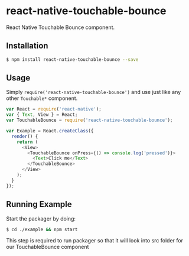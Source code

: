 # react-native-touchable-bounce

React Native Touchable Bounce component.

## Installation

```bash
$ npm install react-native-touchable-bounce --save
```

## Usage

Simply `require('react-native-touchable-bounce')` and use just like any other `Touchable*` component.

```js
var React = require('react-native');
var { Text, View } = React;
var TouchableBounce = require('react-native-touchable-bounce');

var Example = React.createClass({
  render() {
    return (
      <View>
        <TouchableBounce onPress={() => console.log('pressed')}>
          <Text>Click me</Text>
        </TouchableBounce>
      </View>
    );
  }
});
```

## Running Example

Start the packager by doing:

```bash
$ cd ./example && npm start
```

This step is required to run packager so that it will look into src folder for our TouchableBounce component
